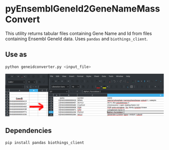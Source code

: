 # pyEnsemblGeneId2GeneNameMassConvert

This utility returns tabular files containing Gene Name and Id from files containing Ensembl GeneId data. 
Uses `pandas` and `biothings_client`.

## Use as 

```bash
python geneidconverter.py <input_file>
```

![example](geneidimage.png)


## Dependencies
```bash
pip install pandas biothings_client
```



